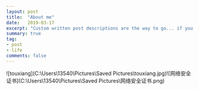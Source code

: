 ```yaml
---
layout: post
title:  "About me"
date:   2019-03-17
excerpt: "Custom written post descriptions are the way to go... if you're not lazy."
summary: true
tag:
- post
- life
comments: false
---
```

![touxiang](C:\Users\13540\Pictures\Saved Pictures\touxiang.jpg)![网络安全证书](C:\Users\13540\Pictures\Saved Pictures\网络安全证书.png)